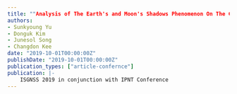 ```yaml
---
title: ""Analysis of The Earth's and Moon's Shadows Phenomenon On The GPS Orbits""
authors:
- Sunkyoung Yu
- Donguk Kim
- Junesol Song
- Changdon Kee
date: "2019-10-01T00:00:00Z"
publishDate: "2019-10-01T00:00:00Z"
publication_types: ["article-confernce"]
publication: |-
    ISGNSS 2019 in conjunction with IPNT Conference
---
```

